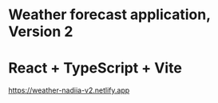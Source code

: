 # Weather forecast application, Version 2

# React + TypeScript + Vite

https://weather-nadiia-v2.netlify.app


